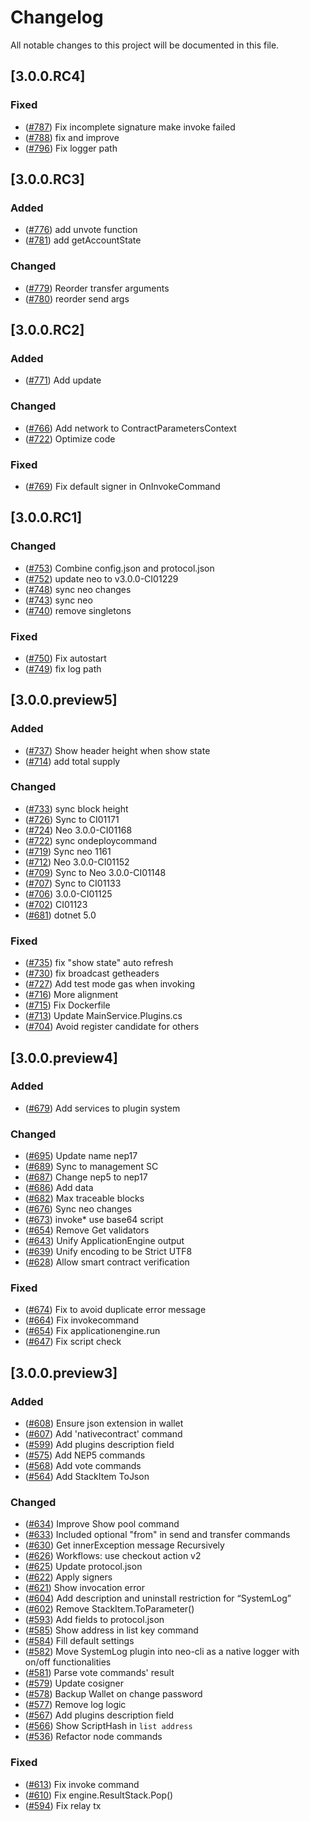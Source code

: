 # Changelog
All notable changes to this project will be documented in this file.

## [3.0.0.RC4]

### Fixed
- ([#787](https://github.com/neo-project/neo-node/pull/787/)) Fix incomplete signature make invoke failed
- ([#788](https://github.com/neo-project/neo-node/pull/788/)) fix and improve
- ([#796](https://github.com/neo-project/neo-node/pull/796/)) Fix logger path

## [3.0.0.RC3]

### Added
- ([#776](https://github.com/neo-project/neo-node/pull/776)) add unvote function
- ([#781](https://github.com/neo-project/neo-node/pull/781)) add getAccountState

### Changed
- ([#779](https://github.com/neo-project/neo-node/pull/779)) Reorder transfer arguments
- ([#780](https://github.com/neo-project/neo-node/pull/780)) reorder send args

## [3.0.0.RC2]

### Added
- ([#771](https://github.com/neo-project/neo-node/pull/771/)) Add update

### Changed
- ([#766](https://github.com/neo-project/neo-node/pull/766)) Add network to ContractParametersContext
- ([#722](https://github.com/neo-project/neo-node/pull/772)) Optimize code

### Fixed
- ([#769](https://github.com/neo-project/neo-node/pull/769/)) Fix default signer in OnInvokeCommand

## [3.0.0.RC1]

### Changed
- ([#753](https://github.com/neo-project/neo-node/pull/753)) Combine config.json and protocol.json
- ([#752](https://github.com/neo-project/neo-node/pull/752)) update neo to v3.0.0-CI01229
- ([#748](https://github.com/neo-project/neo-node/pull/748)) sync neo changes
- ([#743](https://github.com/neo-project/neo-node/pull/743)) sync neo
- ([#740](https://github.com/neo-project/neo-node/pull/740)) remove singletons

### Fixed
- ([#750](https://github.com/neo-project/neo-node/pull/750)) Fix autostart
- ([#749](https://github.com/neo-project/neo-node/pull/749)) fix log path

## [3.0.0.preview5]
### Added
- ([#737](https://github.com/neo-project/neo-node/pull/737)) Show header height when show state
- ([#714](https://github.com/neo-project/neo-node/pull/714)) add total supply

### Changed
- ([#733](https://github.com/neo-project/neo-node/pull/733)) sync block height
- ([#726](https://github.com/neo-project/neo-node/pull/726)) Sync to CI01171
- ([#724](https://github.com/neo-project/neo-node/pull/724)) Neo 3.0.0-CI01168
- ([#722](https://github.com/neo-project/neo-node/pull/722)) sync ondeploycommand
- ([#719](https://github.com/neo-project/neo-node/pull/719)) Sync neo 1161
- ([#712](https://github.com/neo-project/neo-node/pull/712)) Neo 3.0.0-CI01152
- ([#709](https://github.com/neo-project/neo-node/pull/709)) Sync to Neo 3.0.0-CI01148
- ([#707](https://github.com/neo-project/neo-node/pull/707)) Sync to CI01133
- ([#706](https://github.com/neo-project/neo-node/pull/706)) 3.0.0-CI01125
- ([#702](https://github.com/neo-project/neo-node/pull/702)) CI01123
- ([#681](https://github.com/neo-project/neo-node/pull/681)) dotnet 5.0

### Fixed
- ([#735](https://github.com/neo-project/neo-node/pull/735)) fix "show state" auto refresh
- ([#730](https://github.com/neo-project/neo-node/pull/730)) fix broadcast getheaders
- ([#727](https://github.com/neo-project/neo-node/pull/727)) Add test mode gas when invoking
- ([#716](https://github.com/neo-project/neo-node/pull/716)) More alignment
- ([#715](https://github.com/neo-project/neo-node/pull/715)) Fix Dockerfile
- ([#713](https://github.com/neo-project/neo-node/pull/713)) Update MainService.Plugins.cs
- ([#704](https://github.com/neo-project/neo-node/pull/704)) Avoid register candidate for others

## [3.0.0.preview4]
### Added
- ([#679](https://github.com/neo-project/neo-node/pull/679)) Add services to plugin system

### Changed
- ([#695](https://github.com/neo-project/neo-node/pull/695)) Update name nep17
- ([#689](https://github.com/neo-project/neo-node/pull/689)) Sync to management SC
- ([#687](https://github.com/neo-project/neo-node/pull/687)) Change nep5 to nep17
- ([#686](https://github.com/neo-project/neo-node/pull/686)) Add data
- ([#682](https://github.com/neo-project/neo-node/pull/682)) Max traceable blocks
- ([#676](https://github.com/neo-project/neo-node/pull/676)) Sync neo changes
- ([#673](https://github.com/neo-project/neo-node/pull/673)) invoke* use base64 script
- ([#654](https://github.com/neo-project/neo-node/pull/654)) Remove Get validators
- ([#643](https://github.com/neo-project/neo-node/pull/643)) Unify ApplicationEngine output
- ([#639](https://github.com/neo-project/neo-node/pull/639)) Unify encoding to be Strict UTF8
- ([#628](https://github.com/neo-project/neo-node/pull/628)) Allow smart contract verification

### Fixed
- ([#674](https://github.com/neo-project/neo-node/pull/674)) Fix to avoid duplicate error message
- ([#664](https://github.com/neo-project/neo-node/pull/664)) Fix invokecommand
- ([#654](https://github.com/neo-project/neo-node/pull/654)) Fix applicationengine.run
- ([#647](https://github.com/neo-project/neo-node/pull/647)) Fix script check

## [3.0.0.preview3]
### Added
- ([#608](https://github.com/neo-project/neo-node/pull/608)) Ensure json extension in wallet
- ([#607](https://github.com/neo-project/neo-node/pull/607)) Add 'nativecontract' command
- ([#599](https://github.com/neo-project/neo-node/pull/599)) Add plugins description field
- ([#575](https://github.com/neo-project/neo-node/pull/575)) Add NEP5 commands
- ([#568](https://github.com/neo-project/neo-node/pull/568)) Add vote commands
- ([#564](https://github.com/neo-project/neo-node/pull/564)) Add StackItem ToJson

### Changed
- ([#634](https://github.com/neo-project/neo-node/pull/634)) Improve Show pool command
- ([#633](https://github.com/neo-project/neo-node/pull/633)) Included optional "from" in send and transfer commands
- ([#630](https://github.com/neo-project/neo-node/pull/630)) Get innerException message Recursively
- ([#626](https://github.com/neo-project/neo-node/pull/626)) Workflows: use checkout action v2
- ([#625](https://github.com/neo-project/neo-node/pull/625)) Update protocol.json
- ([#622](https://github.com/neo-project/neo-node/pull/622)) Apply signers
- ([#621](https://github.com/neo-project/neo-node/pull/621)) Show invocation error
- ([#604](https://github.com/neo-project/neo-node/pull/604)) Add description and uninstall restriction for “SystemLog”
- ([#602](https://github.com/neo-project/neo-node/pull/602)) Remove StackItem.ToParameter()
- ([#593](https://github.com/neo-project/neo-node/pull/593)) Add fields to protocol.json
- ([#585](https://github.com/neo-project/neo-node/pull/585)) Show address in list key command
- ([#584](https://github.com/neo-project/neo-node/pull/584)) Fill default settings
- ([#582](https://github.com/neo-project/neo-node/pull/582)) Move SystemLog plugin into neo-cli as a native logger with on/off functionalities
- ([#581](https://github.com/neo-project/neo-node/pull/581)) Parse vote commands' result
- ([#579](https://github.com/neo-project/neo-node/pull/579)) Update cosigner
- ([#578](https://github.com/neo-project/neo-node/pull/578)) Backup Wallet on change password
- ([#577](https://github.com/neo-project/neo-node/pull/577)) Remove log logic
- ([#567](https://github.com/neo-project/neo-node/pull/567)) Add plugins description field
- ([#566](https://github.com/neo-project/neo-node/pull/566)) Show ScriptHash in `list address`
- ([#536](https://github.com/neo-project/neo-node/pull/536)) Refactor node commands

### Fixed
- ([#613](https://github.com/neo-project/neo-node/pull/613)) Fix invoke command
- ([#610](https://github.com/neo-project/neo-node/pull/610)) Fix engine.ResultStack.Pop()
- ([#594](https://github.com/neo-project/neo-node/pull/594)) Fix relay tx

